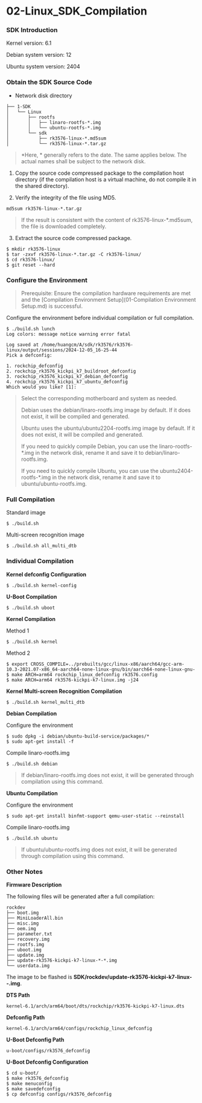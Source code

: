 # 02-Linux_SDK_Compilation

### SDK Introduction

Kernel version: 6.1

Debian system version: 12

Ubuntu system version: 2404

### Obtain the SDK Source Code

* Network disk directory

```
├── 1-SDK
│   └── Linux
│       ├── rootfs
│       │   ├── linaro-rootfs-*.img
│       │   └── ubuntu-rootfs-*.img
│       └── sdk
│           ├── rk3576-linux-*.md5sum
│           └── rk3576-linux-*.tar.gz
```

> *Here, * generally refers to the date. The same applies below. The actual names shall be subject to the network disk.

1. Copy the source code compressed package to the compilation host directory (if the compilation host is a virtual machine, do not compile it in the shared directory).

2. Verify the integrity of the file using MD5.

```
md5sum rk3576-linux-*.tar.gz
```

> If the result is consistent with the content of rk3576-linux-*.md5sum, the file is downloaded completely.

3. Extract the source code compressed package.

```
$ mkdir rk3576-linux
$ tar -zxvf rk3576-linux-*.tar.gz -C rk3576-linux/
$ cd rk3576-linux/
$ git reset --hard
```

### Configure the Environment

> Prerequisite: Ensure the compilation hardware requirements are met and the [Compilation Environment Setup](01-Compilation Environment Setup.md) is successful.

Configure the environment before individual compilation or full compilation.

```
$ ./build.sh lunch
Log colors: message notice warning error fatal

Log saved at /home/huangcm/A/sdk/rk3576/rk3576-linux/output/sessions/2024-12-05_16-25-44
Pick a defconfig:

1. rockchip_defconfig
2. rockchip_rk3576_kickpi_k7_buildroot_defconfig
3. rockchip_rk3576_kickpi_k7_debian_defconfig
4. rockchip_rk3576_kickpi_k7_ubuntu_defconfig
Which would you like? [1]:
```

> Select the corresponding motherboard and system as needed.
>
> Debian uses the debian/linaro-rootfs.img image by default. If it does not exist, it will be compiled and generated.
>
> Ubuntu uses the ubuntu/ubuntu2204-rootfs.img image by default. If it does not exist, it will be compiled and generated.
>
> If you need to quickly compile Debian, you can use the linaro-rootfs-*.img in the network disk, rename it and save it to debian/linaro-rootfs.img.
>
> If you need to quickly compile Ubuntu, you can use the ubuntu2404-rootfs-*.img in the network disk, rename it and save it to ubuntu/ubuntu-rootfs.img.

### Full Compilation

Standard image

```
$ ./build.sh 
```

Multi-screen recognition image

```
$ ./build.sh all_multi_dtb
```

### Individual Compilation

**Kernel defconfig Configuration**

```
$ ./build.sh kernel-config
```

**U-Boot Compilation**

```
$ ./build.sh uboot
```

**Kernel Compilation**

Method 1

```
$ ./build.sh kernel
```

Method 2

```
$ export CROSS_COMPILE=../prebuilts/gcc/linux-x86/aarch64/gcc-arm-10.3-2021.07-x86_64-aarch64-none-linux-gnu/bin/aarch64-none-linux-gnu-
$ make ARCH=arm64 rockchip_linux_defconfig rk3576.config
$ make ARCH=arm64 rk3576-kickpi-k7-linux.img -j24
```

**Kernel Multi-screen Recognition Compilation**

```
$ ./build.sh kernel_multi_dtb
```

**Debian Compilation**

Configure the environment

```
$ sudo dpkg -i debian/ubuntu-build-service/packages/*
$ sudo apt-get install -f
```

Compile linaro-rootfs.img

```
$ ./build.sh debian
```

> If debian/linaro-rootfs.img does not exist, it will be generated through compilation using this command.

**Ubuntu Compilation**

Configure the environment

```
$ sudo apt-get install binfmt-support qemu-user-static --reinstall
```

Compile linaro-rootfs.img

```
$ ./build.sh ubuntu
```

> If ubuntu/ubuntu-rootfs.img does not exist, it will be generated through compilation using this command.

### Other Notes

**Firmware Description**

The following files will be generated after a full compilation:

```
rockdev
├── boot.img
├── MiniLoaderAll.bin
├── misc.img
├── oem.img 
├── parameter.txt 
├── recovery.img 
├── rootfs.img 
├── uboot.img 
├── update.img 
├── update-rk3576-kickpi-k7-linux-*-*.img 
└── userdata.img 
```

The image to be flashed is **SDK/rockdev/update-rk3576-kickpi-k7-linux-*-*.img**.

**DTS Path**

```
kernel-6.1/arch/arm64/boot/dts/rockchip/rk3576-kickpi-k7-linux.dts
```

**Defconfig Path**

```
kernel-6.1/arch/arm64/configs/rockchip_linux_defconfig
```

**U-Boot Defconfig Path**

```
u-boot/configs/rk3576_defconfig
```

**U-Boot Defconfig Configuration**

```
$ cd u-boot/
$ make rk3576_defconfig 
$ make menuconfig
$ make savedefconfig
$ cp defconfig configs/rk3576_defconfig
```